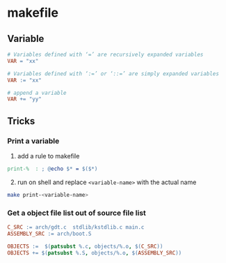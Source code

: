 # makefile

## Variable
 
```makefile
# Variables defined with ‘=’ are recursively expanded variables
VAR = "xx"

# Variables defined with ‘:=’ or ‘::=’ are simply expanded variables
VAR := "xx"

# append a variable
VAR += "yy"

```

## Tricks
### Print a variable

1. add a rule to makefile   
```makefile
print-%  : ; @echo $* = $($*)
```

2. run on shell and replace `<variable-name>` with the actual name
```sh
make print-<variable-name>
```


### Get a object file list out of source file list
```makefile
C_SRC := arch/gdt.c  stdlib/kstdlib.c main.c
ASSEMBLY_SRC := arch/boot.S

OBJECTS :=  $(patsubst %.c, objects/%.o, $(C_SRC))
OBJECTS += $(patsubst %.S, objects/%.o, $(ASSEMBLY_SRC))
```